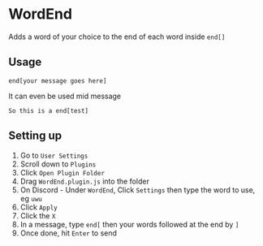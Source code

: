 # WordEnd
Adds a word of your choice to the end of each word inside `end[]`

## Usage

`end[your message goes here]`

It can even be used mid message

`So this is a end[test]`


## Setting up
1. Go to `User Settings`
2. Scroll down to `Plugins`
3. Click `Open Plugin Folder`
4. Drag `WordEnd.plugin.js` into the folder
5. On Discord - Under `WordEnd`, Click `Settings` then type the word to use, eg `uwu`
6. Click `Apply`
7. Click the `X`
8. In a message, type `end[` then your words followed at the end by `]` 
9. Once done, hit `Enter` to send
